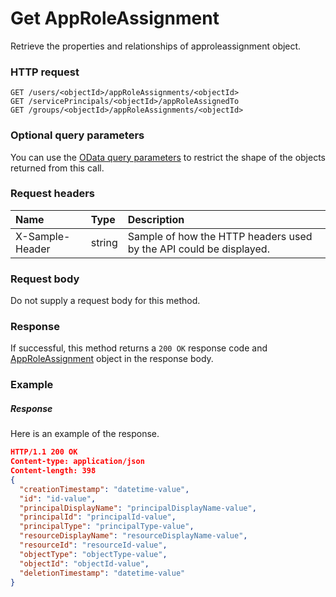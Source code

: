 # Get AppRoleAssignment

Retrieve the properties and relationships of approleassignment object.
### HTTP request
```http
GET /users/<objectId>/appRoleAssignments/<objectId>
GET /servicePrincipals/<objectId>/appRoleAssignedTo
GET /groups/<objectId>/appRoleAssignments/<objectId>
```
### Optional query parameters
You can use the [OData query parameters](odata-optional-query-parameters.md) to restrict the shape of the objects returned from this call.
### Request headers
| Name       | Type | Description|
|:-----------|:------|:----------|
| X-Sample-Header  | string  | Sample of how the HTTP headers used by the API could be displayed.|

### Request body
Do not supply a request body for this method.
### Response
If successful, this method returns a `200 OK` response code and [AppRoleAssignment](../resources/approleassignment.md) object in the response body.
### Example
##### Response
Here is an example of the response.
```json
HTTP/1.1 200 OK
Content-type: application/json
Content-length: 398
{
  "creationTimestamp": "datetime-value",
  "id": "id-value",
  "principalDisplayName": "principalDisplayName-value",
  "principalId": "principalId-value",
  "principalType": "principalType-value",
  "resourceDisplayName": "resourceDisplayName-value",
  "resourceId": "resourceId-value",
  "objectType": "objectType-value",
  "objectId": "objectId-value",
  "deletionTimestamp": "datetime-value"
}
```

<!-- uuid: 1d6d187f-0c6d-4485-a8bd-98150e629786
2015-10-09 17:20:40 UTC -->